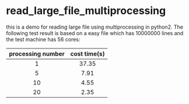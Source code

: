 # read_large_file_multiprocessing
this is a demo for reading large file using multiprocessing in python2. The following test result is
based on a easy file which has 10000000 lines and the test machine has 56 cores:

|processing number|cost time(s)|
|:--:|:--:|
|1|37.35|
|5|7.91|
|10|4.55|
|20|2.35|
